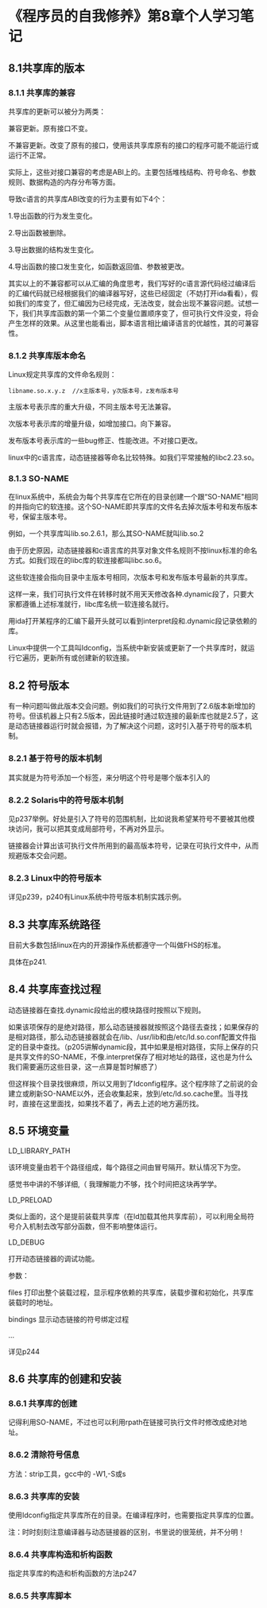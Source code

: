 # 《程序员的自我修养》第8章个人学习笔记

## 8.1共享库的版本

### 8.1.1 共享库的兼容

共享库的更新可以被分为两类：

兼容更新。原有接口不变。

不兼容更新。改变了原有的接口，使用该共享库原有的接口的程序可能不能运行或运行不正常。

实际上，这些对接口兼容的考虑是ABI上的。主要包括堆栈结构、符号命名、参数规则、数据构造的内存分布等方面。

导致c语言的共享库ABI改变的行为主要有如下4个：

1.导出函数的行为发生变化。

2.导出函数被删除。

3.导出数据的结构发生变化。

4.导出函数的接口发生变化，如函数返回值、参数被更改。

其实以上的不兼容都可以从汇编的角度思考，我们写好的c语言源代码经过编译后的汇编代码就已经根据我们的编译器写好，这些已经固定（不妨打开ida看看），假如我们的库变了，但汇编因为已经完成，无法改变，就会出现不兼容问题。试想一下，我们共享库函数的第一个第二个变量位置顺序变了，但可执行文件没变，将会产生怎样的效果。从这里也能看出，脚本语言相比编译语言的优越性，其的可兼容性。

### 8.1.2 共享库版本命名

Linux规定共享库的文件命名规则：

```
libname.so.x.y.z  //x主版本号，y次版本号，z发布版本号
```

主版本号表示库的重大升级，不同主版本号无法兼容。

次版本号表示库的增量升级，如增加接口。向下兼容。

发布版本号表示库的一些bug修正、性能改进。不对接口更改。

linux中的c语言库，动态链接器等命名比较特殊。如我们平常接触的libc2.23.so。

### 8.1.3 SO-NAME

在linux系统中，系统会为每个共享库在它所在的目录创建一个跟“SO-NAME"相同的并指向它的软连接。这个SO-NAME即共享库的文件名去掉次版本号和发布版本号，保留主版本号。

例如，一个共享库叫lib.so.2.6.1，那么其SO-NAME就叫lib.so.2

由于历史原因，动态链接器和c语言库的共享对象文件名规则不按linux标准的命名方式。如我们现在的libc库的软连接都叫libc.so.6。

这些软连接会指向目录中主版本号相同，次版本号和发布版本号最新的共享库。

这样一来，我们可执行文件在转移时就不用天天修改各种.dynamic段了，只要大家都遵循上述标准就行，libc库名统一软连接名就行。

用ida打开某程序的汇编下最开头就可以看到interpret段和.dynamic段记录依赖的库。

Linux中提供一个工具叫Idconfig，当系统中新安装或更新了一个共享库时，就运行它遍历，更新所有或创建新的软连接。

## 8.2 符号版本

有一种问题叫做此版本交会问题。例如我们的可执行文件用到了2.6版本新增加的符号。但该机器上只有2.5版本，因此链接时通过软连接的最新库也就是2.5了，这是动态链接器运行时就会报错，为了解决这个问题，这时引入基于符号的版本机制。

### 8.2.1 基于符号的版本机制

其实就是为符号添加一个标签，来分明这个符号是哪个版本引入的

### 8.2.2 Solaris中的符号版本机制

见p237举例。好处是引入了符号的范围机制，比如说我希望某符号不要被其他模块访问，我可以把其变成局部符号，不再对外显示。

链接器会计算出该可执行文件所用到的最高版本符号，记录在可执行文件中，从而规避版本交会问题。

### 8.2.3 Linux中的符号版本

详见p239，p240有Linux系统中符号版本机制实践示例。

## 8.3 共享库系统路径

目前大多数包括linux在内的开源操作系统都遵守一个叫做FHS的标准。

具体在p241.

## 8.4 共享库查找过程

动态链接器在查找.dynamic段给出的模块路径时按照以下规则。

如果该项保存的是绝对路径，那么动态链接器就按照这个路径去查找；如果保存的是相对路径，那么动态链接器就会在/lib、/usr/lib和由/etc/ld.so.conf配置文件指定的目录中查找。（p205讲解dynamic段，其中如果是相对路径，实际上保存的只是共享文件的SO-NAME，不像.interpret保存了相对地址的路径，这也是为什么我们需要遍历这些目录，这一点算是暂时解惑了）

但这样挨个目录找很麻烦，所以又用到了Idconfig程序。这个程序除了之前说的会建立或刷新SO-NAME以外，还会收集起来，放到/etc/ld.so.cache里。当寻找时，直接在这里面找，如果找不着了，再去上述的地方遍历找。

## 8.5 环境变量

LD_LIBRARY_PATH

该环境变量由若干个路径组成，每个路径之间由冒号隔开。默认情况下为空。

感觉书中讲的不够详细,（ 我理解能力不够，找个时间把这块再学学。

LD_PRELOAD

类似上面的，这个是提前装载共享库（在ld加载其他共享库前），可以利用全局符号介入机制去改写部分函数，但不影响整体运行。

LD_DEBUG

打开动态链接器的调试功能。

参数：

files 打印出整个装载过程，显示程序依赖的共享库，装载步骤和初始化，共享库装载时的地址。

bindings 显示动态链接的符号绑定过程

...

详见p244

## 8.6 共享库的创建和安装

### 8.6.1 共享库的创建

记得利用SO-NAME，不过也可以利用rpath在链接可执行文件时修改成绝对地址。

### 8.6.2 清除符号信息

方法：strip工具，gcc中的 -W1,-S或s

### 8.6.3 共享库的安装

使用Idconfig指定共享库所在的目录。在编译程序时，也需要指定共享库的位置。

注：时时刻刻注意编译器与动态链接器的区别，书里说的很笼统，并不分明！

### 8.6.4 共享库构造和析构函数

指定共享库的构造和析构函数的方法p247

### 8.6.5 共享库脚本

​                                                                                                                                                                             





